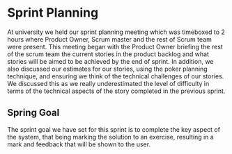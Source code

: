 # Sprint Planning

At university we held our sprint planning meeting which was timeboxed to 2 hours where Product Owner, Scrum master and the rest of Scrum team were present. This meeting began with the Product Owner briefing the rest of the scrum team the current stories in the product backlog and what stories will be aimed to be achieved by the end of sprint. In addition, we also discussed our estimates for our stories, using the poker planning technique, and ensuring we think of the technical challenges of our stories. We discussed this as we really underestimated the level of difficulty in terms of the technical aspects of the story completed in the previous sprint. 

## Spring Goal 

The sprint goal we have set for this sprint is to complete the key aspect of the system, that being marking the solution to an exercise, resulting in a mark and feedback that will be shown to the user.